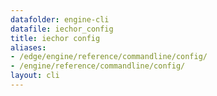 ```yaml
---
datafolder: engine-cli
datafile: iechor_config
title: iechor config
aliases:
- /edge/engine/reference/commandline/config/
- /engine/reference/commandline/config/
layout: cli
---
```


<!--
This page is automatically generated from iEchor's source code. If you want to
suggest a change to the text that appears here, open a ticket or pull request
in the source repository on GitHub:

https://github.com/iechor/cli
-->
